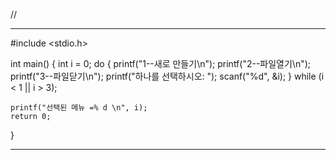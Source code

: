 //


-------------
#include <stdio.h>

int main()
{
    int i = 0;
    do
    {
        printf("1--새로 만들기\n");
        printf("2--파일열기\n");
        printf("3--파일닫기\n");
        printf("하나를 선택하시오: ");
        scanf("%d", &i);
    } while (i < 1 || i > 3);

    printf("선택된 메뉴 =% d \n", i);
    return 0; 
    
}

---------------
